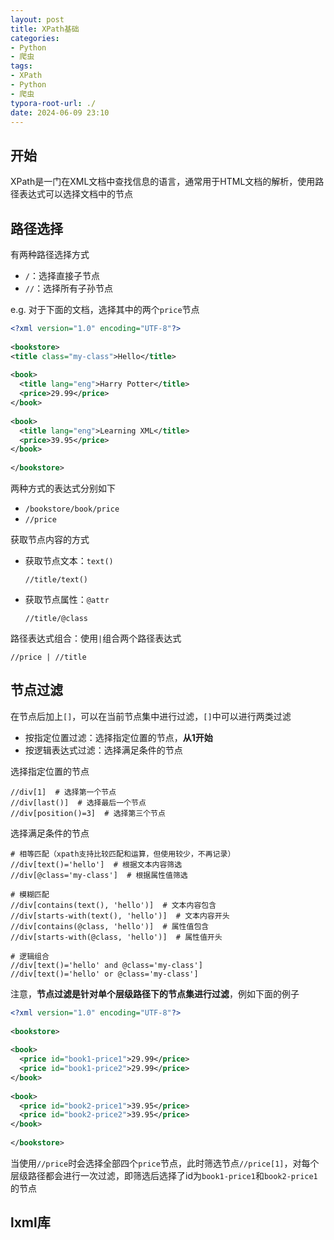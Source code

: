 ```yaml
---
layout: post
title: XPath基础
categories:
- Python
- 爬虫
tags:
- XPath
- Python
- 爬虫
typora-root-url: ./
date: 2024-06-09 23:10
---
```


## 开始

XPath是一门在XML文档中查找信息的语言，通常用于HTML文档的解析，使用路径表达式可以选择文档中的节点

## 路径选择

有两种路径选择方式

-   `/`：选择直接子节点
-   `//`：选择所有子孙节点

e.g. 对于下面的文档，选择其中的两个`price`节点

```xml
<?xml version="1.0" encoding="UTF-8"?>
 
<bookstore>
<title class="my-class">Hello</title>
 
<book>
  <title lang="eng">Harry Potter</title>
  <price>29.99</price>
</book>
 
<book>
  <title lang="eng">Learning XML</title>
  <price>39.95</price>
</book>
 
</bookstore>
```

两种方式的表达式分别如下

-   `/bookstore/book/price`
-   `//price`

获取节点内容的方式

-   获取节点文本：`text()`

    ```
    //title/text()
    ```

-   获取节点属性：`@attr`

    ```
    //title/@class
    ```

路径表达式组合：使用`|`组合两个路径表达式

```
//price | //title
```

## 节点过滤

在节点后加上`[]`，可以在当前节点集中进行过滤，`[]`中可以进行两类过滤

-   按指定位置过滤：选择指定位置的节点，**从1开始**
-   按逻辑表达式过滤：选择满足条件的节点

选择指定位置的节点

```
//div[1]  # 选择第一个节点
//div[last()]  # 选择最后一个节点
//div[position()=3]  # 选择第三个节点
```

选择满足条件的节点

```
# 相等匹配（xpath支持比较匹配和运算，但使用较少，不再记录）
//div[text()='hello']  # 根据文本内容筛选
//div[@class='my-class']  # 根据属性值筛选

# 模糊匹配
//div[contains(text(), 'hello')]  # 文本内容包含
//div[starts-with(text(), 'hello')]  # 文本内容开头
//div[contains(@class, 'hello')]  # 属性值包含
//div[starts-with(@class, 'hello')]  # 属性值开头

# 逻辑组合
//div[text()='hello' and @class='my-class']
//div[text()='hello' or @class='my-class']
```

注意，**节点过滤是针对单个层级路径下的节点集进行过滤**，例如下面的例子

```xml
<?xml version="1.0" encoding="UTF-8"?>
 
<bookstore>
 
<book>
  <price id="book1-price1">29.99</price>
  <price id="book1-price2">29.99</price>
</book>
 
<book>
  <price id="book2-price1">39.95</price>
  <price id="book2-price2">39.95</price>
</book>
 
</bookstore>
```

当使用`//price`时会选择全部四个`price`节点，此时筛选节点`//price[1]`，对每个层级路径都会进行一次过滤，即筛选后选择了id为`book1-price1`和`book2-price1`的节点

## lxml库

